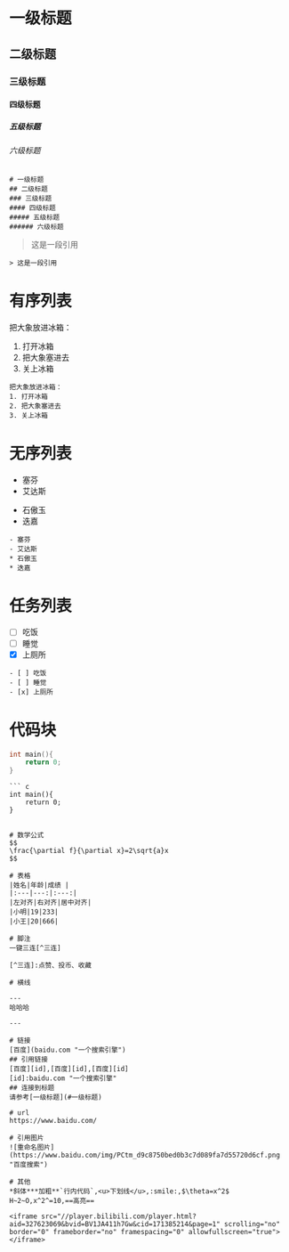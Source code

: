 # 一级标题
## 二级标题
### 三级标题
#### 四级标题
##### 五级标题
###### 六级标题

```
# 一级标题
## 二级标题
### 三级标题
#### 四级标题
##### 五级标题
###### 六级标题
```

> 这是一段引用 

```
> 这是一段引用 
```

# 有序列表
把大象放进冰箱：
1. 打开冰箱
2. 把大象塞进去
3. 关上冰箱

```
把大象放进冰箱：
1. 打开冰箱
2. 把大象塞进去
3. 关上冰箱
```

# 无序列表
- 塞芬
- 艾达斯
* 石傲玉
* 迭嘉

```
- 塞芬
- 艾达斯
* 石傲玉
* 迭嘉
```

# 任务列表
- [ ] 吃饭
- [ ] 睡觉
- [x] 上厕所

```
- [ ] 吃饭
- [ ] 睡觉
- [x] 上厕所
```

# 代码块
``` c
int main(){
    return 0;
}
```

```
``` c
int main(){
    return 0;
}
```
```

# 数学公式
$$
\frac{\partial f}{\partial x}=2\sqrt{a}x
$$

# 表格
|姓名|年龄|成绩 |
|:---|---:|:---:|
|左对齐|右对齐|居中对齐|
|小明|19|233|
|小王|20|666|

# 脚注
一键三连[^三连]

[^三连]:点赞、投币、收藏

# 横线

---
哈哈哈

---

# 链接
[百度](baidu.com "一个搜索引擎")
## 引用链接
[百度][id],[百度][id],[百度][id]
[id]:baidu.com "一个搜索引擎"
## 连接到标题
请参考[一级标题](#一级标题)

# url
https://www.baidu.com/

# 引用图片
![重命名图片](https://www.baidu.com/img/PCtm_d9c8750bed0b3c7d089fa7d55720d6cf.png "百度搜索")

# 其他
*斜体***加粗**`行内代码`,<u>下划线</u>,:smile:,$\theta=x^2$
H~2~O,x^2^=10,==高亮==

<iframe src="//player.bilibili.com/player.html?aid=327623069&bvid=BV1JA411h7Gw&cid=171385214&page=1" scrolling="no" border="0" frameborder="no" framespacing="0" allowfullscreen="true"> </iframe>
